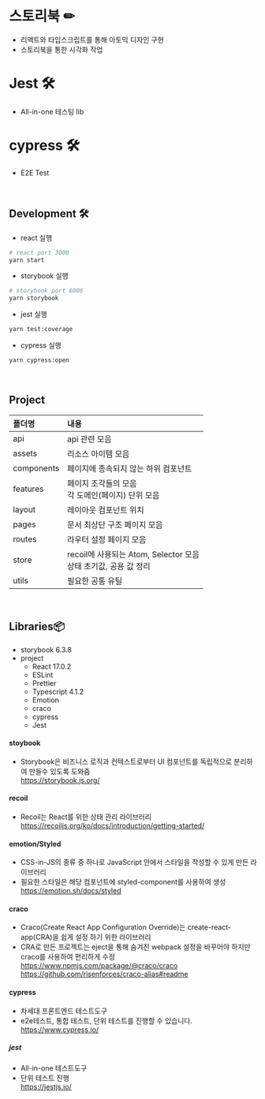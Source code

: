 <br/>
<br/>

# 스토리북 ✏

- 리액트와 타입스크립트를 통해 아토믹 디자인 구현
- 스토리북을 통한 시각화 작업

# Jest 🛠
- All-in-one 테스팅 lib

# cypress 🛠
- E2E Test

<br/>

## Development 🛠

- react 실행
```bash
# react port 3000
yarn start
```

- storybook 실행 
``` bash
# storybook port 6006
yarn storybook
```

- jest 실행
``` bash
yarn test:coverage
```

- cypress 실행
``` bash
yarn cypress:open
```

<br/>

## Project 

|폴더명|내용|
|:-|:-|
|api|api 관련 모음|
|assets|리소스 아이템 모음|
|components|페이지에 종속되지 않는 하위 컴포넌트|
|features|페이지 조각들의 모음<br/> 각 도메인(페이지) 단위 모음|
|layout|레이아웃 컴포넌트 위치|
|pages|문서 최상단 구조 페이지 모음|
|routes|라우터 설정 페이지 모음|
|store|recoil에 사용되는 Atom, Selector 모음 <br/>상태 초기값, 공용 값 정리|
|utils|필요한 공통 유틸|


<br/>

## Libraries📦

- storybook 6.3.8
- project
  - React 17.0.2
  - ESLint
  - Prettier 
  - Typescript 4.1.2
  - Emotion
  - craco
  - cypress
  - Jest
  
#### stoybook
- Storybook은 비즈니스 로직과 컨텍스트로부터 UI 컴포넌트를 독립적으로 분리하여 만들수 있도록 도와줌 <br/>
https://storybook.js.org/

#### recoil
- Recoil는 React를 위한 상태 관리 라이브러리 <br/>
https://recoiljs.org/ko/docs/introduction/getting-started/

#### emotion/Styled
- CSS-in-JS의 종류 중 하나로 JavaScript 안에서 스타일을 작성할 수 있게 만든 라이브러리 <br/>
- 필요한 스타일은 해당 컴포넌트에 styled-component를 사용하여 생성<br/>
https://emotion.sh/docs/styled

#### craco
- Craco(Create React App Configuration Override)는 create-react-app(CRA)을 쉽게 설정 하기 위한 라이브러리 <br/>
- CRA로 만든 프로젝트는 eject을 통해 숨겨진 webpack 설정을 바꾸어야 하지만 craco를 사용하여 편리하게 수정 <br/>
https://www.npmjs.com/package/@craco/craco <br/>
https://github.com/risenforces/craco-alias#readme

#### cypress
- 차세대 프론트엔드 테스트도구 <br/>
- e2e테스트, 통합 테스트, 단위 테스트를 진행할 수 있습니다. <br/>
https://www.cypress.io/

##### jest
- All-in-one 테스트도구 <br/>
- 단위 테스트 진행 <br/>
https://jestjs.io/

<br/>
<br/>
<br/>
<br/>
<br/>
